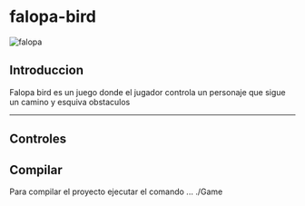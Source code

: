 # falopa-bird
![falopa](https://programamos.es/web/wp-content/uploads/2016/10/flappybird.jpg)

## Introduccion 

Falopa bird es un juego donde el jugador controla un personaje que sigue un camino y esquiva obstaculos

---

## Controles 

## Compilar

Para compilar el proyecto ejecutar el comando
...
./Game
